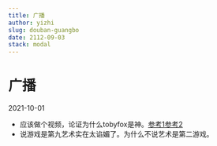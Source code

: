 ```yaml
---
title: 广播
author: yizhi
slug: douban-guangbo
date: 2112-09-03 
stack: modal
---
```

# 广播

2021-10-01

- 应该做个视频，论证为什么tobyfox是神。[参考1](https://www.bilibili.com/video/BV1kf4y1A7p7?share_source=copy_web)[参考2](https://youtu.be/LPCBm59yFfI)
- 说游戏是第九艺术实在太谄媚了。为什么不说艺术是第二游戏。

